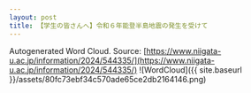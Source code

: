 ```yaml
---
layout: post
title: 【学生の皆さんへ】令和６年能登半島地震の発生を受けて
---
```

Autogenerated Word Cloud.
Source\: [https://www.niigata-u.ac.jp/information/2024/544335/](https://www.niigata-u.ac.jp/information/2024/544335/)
![WordCloud]({{ site.baseurl }}/assets/80fc73ebf34c570ade65ce2db2164146.png)